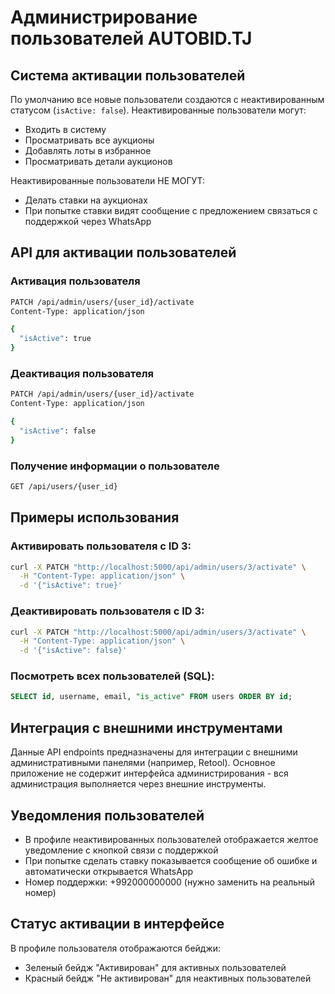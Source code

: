 # Администрирование пользователей AUTOBID.TJ

## Система активации пользователей

По умолчанию все новые пользователи создаются с неактивированным статусом (`isActive: false`). Неактивированные пользователи могут:
- Входить в систему
- Просматривать все аукционы
- Добавлять лоты в избранное
- Просматривать детали аукционов

Неактивированные пользователи НЕ МОГУТ:
- Делать ставки на аукционах
- При попытке ставки видят сообщение с предложением связаться с поддержкой через WhatsApp

## API для активации пользователей

### Активация пользователя
```bash
PATCH /api/admin/users/{user_id}/activate
Content-Type: application/json

{
  "isActive": true
}
```

### Деактивация пользователя
```bash
PATCH /api/admin/users/{user_id}/activate
Content-Type: application/json

{
  "isActive": false
}
```

### Получение информации о пользователе
```bash
GET /api/users/{user_id}
```

## Примеры использования

### Активировать пользователя с ID 3:
```bash
curl -X PATCH "http://localhost:5000/api/admin/users/3/activate" \
  -H "Content-Type: application/json" \
  -d '{"isActive": true}'
```

### Деактивировать пользователя с ID 3:
```bash
curl -X PATCH "http://localhost:5000/api/admin/users/3/activate" \
  -H "Content-Type: application/json" \
  -d '{"isActive": false}'
```

### Посмотреть всех пользователей (SQL):
```sql
SELECT id, username, email, "is_active" FROM users ORDER BY id;
```

## Интеграция с внешними инструментами

Данные API endpoints предназначены для интеграции с внешними административными панелями (например, Retool). 
Основное приложение не содержит интерфейса администрирования - вся администрация выполняется через внешние инструменты.

## Уведомления пользователей

- В профиле неактивированных пользователей отображается желтое уведомление с кнопкой связи с поддержкой
- При попытке сделать ставку показывается сообщение об ошибке и автоматически открывается WhatsApp
- Номер поддержки: +992000000000 (нужно заменить на реальный номер)

## Статус активации в интерфейсе

В профиле пользователя отображаются бейджи:
- Зеленый бейдж "Активирован" для активных пользователей
- Красный бейдж "Не активирован" для неактивных пользователей